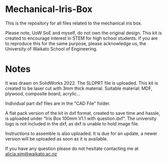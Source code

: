 # Mechanical-Iris-Box
This is the repository for all files related to the mechanical iris box.

Please note, UoW SoE and myself, do not own the original design.
This kit is created to encourage interest in STEM for high school students.
If you are to reproduce this for the same purpose, please acknowledge us, the University of Waikato School of Engineering.

# Notes
It was drawn on SolidWorks 2022. The SLDPRT file is uploaded.
This kit is created to be laser cut with 3mm thick material. Suitable material: MDF, plywood, composite board, acrylic... 

Individual part dxf files are in the "CAD File" folder.

A flat pack version of the kit in dxf format, created to save time and hassle, is uploaded under "Iris Box 100mm V1.1 with question.dxf".
The university logo is not included in the dxf, as dxf is unable to hold image file.

Instructions to assemble is also uploaded. It is due for an update, a newer version will be uploaded as soon as it is available.

If you have any question please do not hesitate contacting me at alicia.sim@waikato.ac.nz
